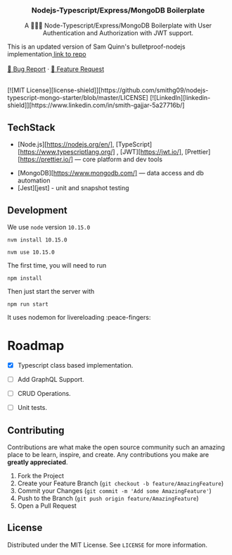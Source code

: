 


<!-- PROJECT LOGO -->
<br />
<p align="center">
  <h3 align="center">Nodejs-Typescript/Express/MongoDB Boilerplate</h3>
  <p align="center">
    A 👨🏻‍💻 Node-Typescript/Express/MongoDB Boilerplate with User Authentication and Authorization with JWT support.
    <br>
    <p>This is an updated version of Sam Quinn's bulletproof-nodejs implementation<a href="https://github.com/santiq/bulletproof-nodejs"> link to repo</a>
    <br />
    <br />
    <a href="https://github.com/smithg09/nodejs-typescript-mongo-starter/issues/new?title=Report%20Bug">📝 Bug Report</a>
    ·
    <a href="https://github.com/smithg09/nodejs-typescript-mongo-starter/issues/new?title=Feature%20Request">📢 Feature Request</a>
    <br />
    <br />
  </p>
</p>
    [![MIT License][license-shield]][https://github.com/smithg09/nodejs-typescript-mongo-starter/blob/master/LICENSE]
    [![LinkedIn][linkedin-shield]][https://www.linkedin.com/in/smith-gajjar-5a27716b/]


## TechStack

* [Node.js][https://nodejs.org/en/], [TypeScript][https://www.typescriptlang.org/] , [JWT][https://jwt.io/], [Prettier][https://prettier.io/] — core platform and dev tools
<!-- * [GraphQL.js][gqljs], [GraphQL.js Relay][gqlrelay], [DataLoader][loader], [validator][validator] — [GraphQL][gql] schema and API endpoint -->
* [MongoDB][https://www.mongodb.com/] — data access and db automation
* [Jest][jest] - unit and snapshot testing


## Development

We use `node` version `10.15.0`

```
nvm install 10.15.0
```

```
nvm use 10.15.0
```

The first time, you will need to run

```
npm install
```

Then just start the server with 

```
npm run start
```
It uses nodemon for livereloading :peace-fingers:


# Roadmap
- [x] Typescript class based implementation.
- [ ] Add GraphQL Support.
- [ ] CRUD Operations.
- [ ] Unit tests.


<!-- CONTRIBUTING -->
## Contributing

Contributions are what make the open source community such an amazing place to be learn, inspire, and create. Any contributions you make are **greatly appreciated**.

1. Fork the Project
2. Create your Feature Branch (`git checkout -b feature/AmazingFeature`)
3. Commit your Changes (`git commit -m 'Add some AmazingFeature'`)
4. Push to the Branch (`git push origin feature/AmazingFeature`)
5. Open a Pull Request

<!-- LICENSE -->
## License

Distributed under the MIT License. See `LICENSE` for more information.